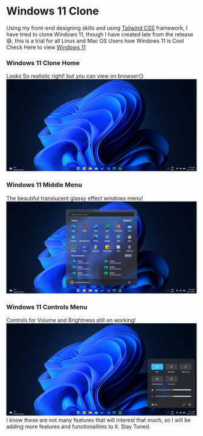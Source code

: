 # Windows 11 Clone
Using my front-end designing skills and using [Tailwind CSS](https://tailwindcss.com/docs/installation) framework, I have tried to clone Windows 11, though I have created late from the release😅, this is a trial for all Linux and Mac OS Users how Windows 11 is Cool
Check Here to view [Windows 11](https://nyancyanide.github.io/Windows-11-Clone/)
### Windows 11 Clone Home
Looks So realistic right! but you can view on browser😏
![enter image description here](https://raw.githubusercontent.com/NyanCyanide/Windows-11-Clone/main/assets/github/Windows%2011%20Home.png)
### Windows 11 Middle Menu
The beautiful translucent glassy effect windows menu!
![enter image description here](https://raw.githubusercontent.com/NyanCyanide/Windows-11-Clone/main/assets/github/Windows%2011%20with%20middle%20menu%20bar.png)
### Windows 11 Controls Menu
Controls for Volume and Brightness still on working!
![enter image description here](https://raw.githubusercontent.com/NyanCyanide/Windows-11-Clone/main/assets/github/Windows%2011%20with%20right%20menu%20bar.png)
I know these are not many features that will interest that much, so I will be adding more features and functionalities to it. Stay Tuned.
